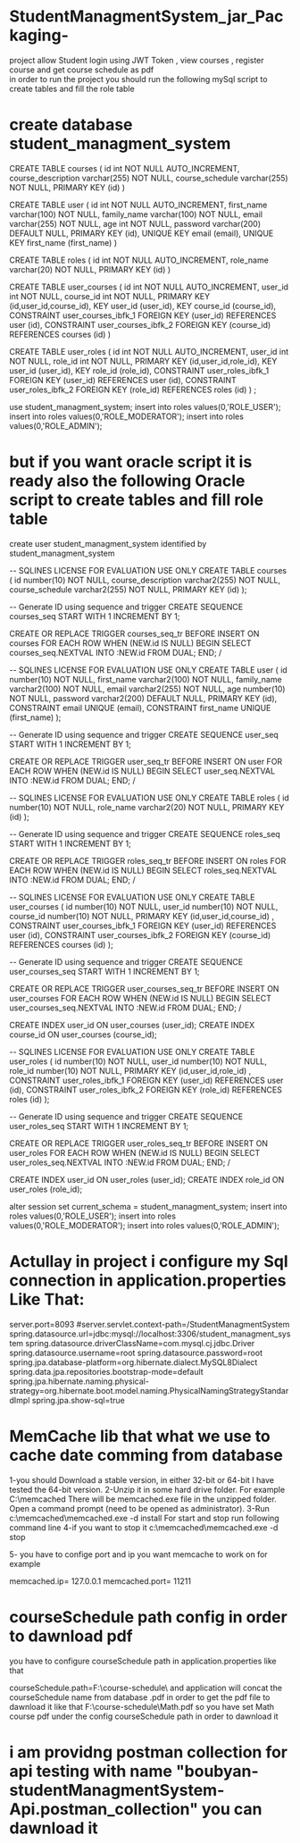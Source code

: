 # StudentManagmentSystem_jar_Packaging-

project allow Student login using JWT Token , view courses , register course and get course schedule as pdf  
in order to run the project you should run the following mySql script to create tables and fill the role table  


# create database student_managment_system

CREATE TABLE courses (
  id int NOT NULL AUTO_INCREMENT,
  course_description varchar(255) NOT NULL,
  course_schedule varchar(255) NOT NULL,
  PRIMARY KEY (id)
) 

CREATE TABLE user (
  id int NOT NULL AUTO_INCREMENT,
  first_name varchar(100) NOT NULL,
  family_name varchar(100) NOT NULL,
  email varchar(255) NOT NULL,
  age int NOT NULL,
  password varchar(200) DEFAULT NULL,
  PRIMARY KEY (id),
  UNIQUE KEY email (email),
  UNIQUE KEY first_name (first_name)
) 

CREATE TABLE roles (
  id int NOT NULL AUTO_INCREMENT,
  role_name varchar(20) NOT NULL,
  PRIMARY KEY (id)
) 

CREATE TABLE user_courses (
  id int NOT NULL AUTO_INCREMENT,
  user_id int NOT NULL,
  course_id int NOT NULL,
  PRIMARY KEY (id,user_id,course_id),
  KEY user_id (user_id),
  KEY course_id (course_id),
  CONSTRAINT user_courses_ibfk_1 FOREIGN KEY (user_id) REFERENCES user (id),
  CONSTRAINT user_courses_ibfk_2 FOREIGN KEY (course_id) REFERENCES courses (id)
) 

CREATE TABLE user_roles (
  id int NOT NULL AUTO_INCREMENT,
  user_id int NOT NULL,
  role_id int NOT NULL,
  PRIMARY KEY (id,user_id,role_id),
  KEY user_id (user_id),
  KEY role_id (role_id),
  CONSTRAINT user_roles_ibfk_1 FOREIGN KEY (user_id) REFERENCES user (id),
  CONSTRAINT user_roles_ibfk_2 FOREIGN KEY (role_id) REFERENCES roles (id)
) ;

use student_managment_system;
insert into roles values(0,'ROLE_USER');
insert into roles values(0,'ROLE_MODERATOR');
insert into roles values(0,'ROLE_ADMIN');


# but if you want oracle script it is ready also  the following Oracle script to create tables and fill role table 



create user student_managment_system identified by student_managment_system

-- SQLINES LICENSE FOR EVALUATION USE ONLY
CREATE TABLE courses (
  id number(10) NOT NULL,
  course_description varchar2(255) NOT NULL,
  course_schedule varchar2(255) NOT NULL,
  PRIMARY KEY (id)
);

-- Generate ID using sequence and trigger
CREATE SEQUENCE courses_seq START WITH 1 INCREMENT BY 1;

CREATE OR REPLACE TRIGGER courses_seq_tr
 BEFORE INSERT ON courses FOR EACH ROW
 WHEN (NEW.id IS NULL)
BEGIN
 SELECT courses_seq.NEXTVAL INTO :NEW.id FROM DUAL;
END;
/ 

-- SQLINES LICENSE FOR EVALUATION USE ONLY
CREATE TABLE user (
  id number(10) NOT NULL,
  first_name varchar2(100) NOT NULL,
  family_name varchar2(100) NOT NULL,
  email varchar2(255) NOT NULL,
  age number(10) NOT NULL,
  password varchar2(200) DEFAULT NULL,
  PRIMARY KEY (id),
  CONSTRAINT email UNIQUE (email),
  CONSTRAINT first_name UNIQUE (first_name)
);

-- Generate ID using sequence and trigger
CREATE SEQUENCE user_seq START WITH 1 INCREMENT BY 1;

CREATE OR REPLACE TRIGGER user_seq_tr
 BEFORE INSERT ON user FOR EACH ROW
 WHEN (NEW.id IS NULL)
BEGIN
 SELECT user_seq.NEXTVAL INTO :NEW.id FROM DUAL;
END;
/ 

-- SQLINES LICENSE FOR EVALUATION USE ONLY
CREATE TABLE roles (
  id number(10) NOT NULL,
  role_name varchar2(20) NOT NULL,
  PRIMARY KEY (id)
);

-- Generate ID using sequence and trigger
CREATE SEQUENCE roles_seq START WITH 1 INCREMENT BY 1;

CREATE OR REPLACE TRIGGER roles_seq_tr
 BEFORE INSERT ON roles FOR EACH ROW
 WHEN (NEW.id IS NULL)
BEGIN
 SELECT roles_seq.NEXTVAL INTO :NEW.id FROM DUAL;
END;
/ 

-- SQLINES LICENSE FOR EVALUATION USE ONLY
CREATE TABLE user_courses (
  id number(10) NOT NULL,
  user_id number(10) NOT NULL,
  course_id number(10) NOT NULL,
  PRIMARY KEY (id,user_id,course_id)
 ,
  CONSTRAINT user_courses_ibfk_1 FOREIGN KEY (user_id) REFERENCES user (id),
  CONSTRAINT user_courses_ibfk_2 FOREIGN KEY (course_id) REFERENCES courses (id)
);

-- Generate ID using sequence and trigger
CREATE SEQUENCE user_courses_seq START WITH 1 INCREMENT BY 1;

CREATE OR REPLACE TRIGGER user_courses_seq_tr
 BEFORE INSERT ON user_courses FOR EACH ROW
 WHEN (NEW.id IS NULL)
BEGIN
 SELECT user_courses_seq.NEXTVAL INTO :NEW.id FROM DUAL;
END;
/

CREATE INDEX user_id ON user_courses (user_id);
CREATE INDEX course_id ON user_courses (course_id); 

-- SQLINES LICENSE FOR EVALUATION USE ONLY
CREATE TABLE user_roles (
  id number(10) NOT NULL,
  user_id number(10) NOT NULL,
  role_id number(10) NOT NULL,
  PRIMARY KEY (id,user_id,role_id)
 ,
  CONSTRAINT user_roles_ibfk_1 FOREIGN KEY (user_id) REFERENCES user (id),
  CONSTRAINT user_roles_ibfk_2 FOREIGN KEY (role_id) REFERENCES roles (id)
);

-- Generate ID using sequence and trigger
CREATE SEQUENCE user_roles_seq START WITH 1 INCREMENT BY 1;

CREATE OR REPLACE TRIGGER user_roles_seq_tr
 BEFORE INSERT ON user_roles FOR EACH ROW
 WHEN (NEW.id IS NULL)
BEGIN
 SELECT user_roles_seq.NEXTVAL INTO :NEW.id FROM DUAL;
END;
/

CREATE INDEX user_id ON user_roles (user_id);
CREATE INDEX role_id ON user_roles (role_id); 

alter session set current_schema = student_managment_system;
insert into roles values(0,'ROLE_USER');
insert into roles values(0,'ROLE_MODERATOR');
insert into roles values(0,'ROLE_ADMIN');

# Actullay in project i configure my Sql connection in application.properties Like That:


server.port=8093
#server.servlet.context-path=/StudentManagmentSystem
spring.datasource.url=jdbc:mysql://localhost:3306/student_managment_system
spring.datasource.driverClassName=com.mysql.cj.jdbc.Driver
spring.datasource.username=root
spring.datasource.password=root
spring.jpa.database-platform=org.hibernate.dialect.MySQL8Dialect
spring.data.jpa.repositories.bootstrap-mode=default
spring.jpa.hibernate.naming.physical-strategy=org.hibernate.boot.model.naming.PhysicalNamingStrategyStandardImpl
spring.jpa.show-sql=true

# MemCache lib that what we use to cache date  comming from database 
1-you should Download a stable version, in either 32-bit or 64-bit I have tested the 64-bit version.
2-Unzip it in some hard drive folder. For example C:\memcached
There will be memcached.exe file in the unzipped folder.
Open a command prompt (need to be opened as administrator).
3-Run c:\memcached\memcached.exe -d install
For start and stop run following command line
4-if you want to stop it 
c:\memcached\memcached.exe -d stop

5- you have to confige port and ip  you want memcache to work on  for example

memcached.ip= 127.0.0.1
memcached.port= 11211


# courseSchedule path config in order to dawnload pdf 
you have to configure   courseSchedule path in application.properties like that

courseSchedule.path=F:\\course-schedule\\
and application will concat the courseSchedule name from database .pdf in order to get the pdf file to dawnload it  like that
F:\\course-schedule\\Math.pdf
so you have set Math course pdf under the config courseSchedule path  in order to dawnload it


# i am providng postman collection for api testing  with name  "boubyan-studentManagmentSystem-Api.postman_collection" you can dawnload it 





